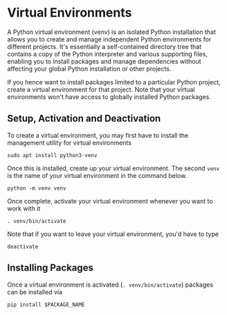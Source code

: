 # Virtual Environments

A Python virtual environment (venv) is an isolated Python installation that
allows you to create and manage independent Python environments for different
projects. It's essentially a self-contained directory tree that contains a copy
of the Python interpreter and various supporting files, enabling you to install
packages and manage dependencies without affecting your global Python
installation or other projects.

If you hence want to install packages limited to a particular Python project,
create a virtual environment for that project.
Note that your virtual environments won't have access to globally installed
Python packages.

## Setup, Activation and Deactivation
To create a virtual environment, you may first have to install the management
utility for virtual environments

```
sudo apt install python3-venv
```

Once this is installed, create up your virtual environment. The second `venv`
is the name of your virtual environment in the command below.

```
python -m venv venv
```

Once complete, activate your virtual environment whenever you want to work
with it

```
. venv/bin/activate
```

Note that if you want to leave your virtual environment, you'd have to type
```
deactivate
```

## Installing Packages
Once a virtual environment is activated (`. venv/bin/activate`) packages
can be installed via

```
pip install $PACKAGE_NAME
```

